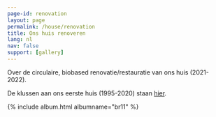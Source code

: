 ```yaml
---
page-id: renovation
layout: page
permalink: /house/renovation
title: Ons huis renoveren
lang: nl
nav: false
support: [gallery]
---
```


Over de circulaire, biobased renovatie/restauratie van ons huis (2021-2022).

De klussen aan ons eerste huis (1995-2020) staan [hier](ms15.html).

<!-- simply so (by Jimmy_Xiao) -->

{% include album.html albumname="br11" %}
